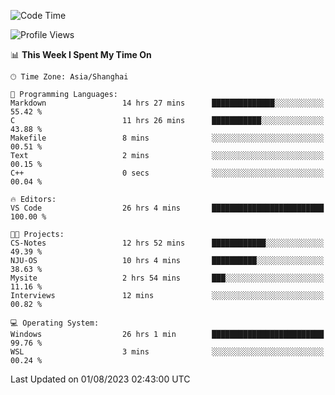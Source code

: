 <!--START_SECTION:waka-->
![Code Time](http://img.shields.io/badge/Code%20Time-1%2C096%20hrs%2024%20mins-blue)

![Profile Views](http://img.shields.io/badge/Profile%20Views-1-blue)

📊 **This Week I Spent My Time On** 

```text
🕑︎ Time Zone: Asia/Shanghai

💬 Programming Languages: 
Markdown                 14 hrs 27 mins      ██████████████░░░░░░░░░░░   55.42 % 
C                        11 hrs 26 mins      ███████████░░░░░░░░░░░░░░   43.88 % 
Makefile                 8 mins              ░░░░░░░░░░░░░░░░░░░░░░░░░   00.51 % 
Text                     2 mins              ░░░░░░░░░░░░░░░░░░░░░░░░░   00.15 % 
C++                      0 secs              ░░░░░░░░░░░░░░░░░░░░░░░░░   00.04 % 

🔥 Editors: 
VS Code                  26 hrs 4 mins       █████████████████████████   100.00 % 

🐱‍💻 Projects: 
CS-Notes                 12 hrs 52 mins      ████████████░░░░░░░░░░░░░   49.39 % 
NJU-OS                   10 hrs 4 mins       ██████████░░░░░░░░░░░░░░░   38.63 % 
Mysite                   2 hrs 54 mins       ███░░░░░░░░░░░░░░░░░░░░░░   11.16 % 
Interviews               12 mins             ░░░░░░░░░░░░░░░░░░░░░░░░░   00.82 % 

💻 Operating System: 
Windows                  26 hrs 1 min        █████████████████████████   99.76 % 
WSL                      3 mins              ░░░░░░░░░░░░░░░░░░░░░░░░░   00.24 % 
```


 Last Updated on 01/08/2023 02:43:00 UTC
<!--END_SECTION:waka-->